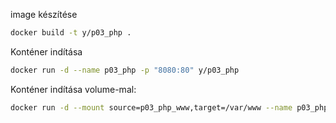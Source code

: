 image készítése

```bash
docker build -t y/p03_php .
```

Konténer indítása

```bash
docker run -d --name p03_php -p "8080:80" y/p03_php
```

Konténer indítása volume-mal:

```bash
docker run -d --mount source=p03_php_www,target=/var/www --name p03_php -p "8080:80" y/p03_php
```
